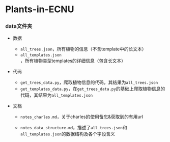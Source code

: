 # Plants-in-ECNU

### data文件夹

- 数据

	- `all_trees.json`，所有植物的信息（不含template中的长文本）
	- `all_templates.json`，所有植物类型templates的详细信息（包含长文本）

- 代码

	- `get_trees_data.py`，爬取植物信息的代码，其结果为`all_trees.json`
	- `get_templates_data.py`，在`get_trees_data.py`的基础上爬取植物信息的代码，其结果为`all_templates.json`

- 文档

	- `notes_charles.md`，关于charles的使用备忘&获取到的有用url

	- `notes_data_structure.md`，描述了`all_trees.json`和`all_templates.json`的数据结构及各个字段含义